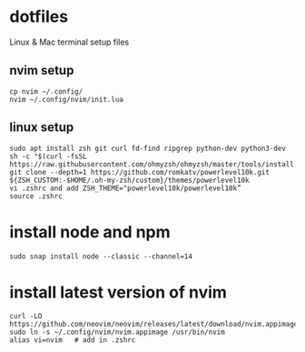 # dotfiles

Linux & Mac terminal setup files

## nvim setup

```
cp nvim ~/.config/
nvim ~/.config/nvim/init.lua
```

## linux setup

```
sudo apt install zsh git curl fd-find ripgrep python-dev python3-dev
sh -c "$(curl -fsSL https://raw.githubusercontent.com/ohmyzsh/ohmyzsh/master/tools/install.sh)"
git clone --depth=1 https://github.com/romkatv/powerlevel10k.git ${ZSH_CUSTOM:-$HOME/.oh-my-zsh/custom}/themes/powerlevel10k
vi .zshrc and add ZSH_THEME="powerlevel10k/powerlevel10k”
source .zshrc
```

# install node and npm

```
sudo snap install node --classic --channel=14
```

# install latest version of nvim

```
curl -LO https://github.com/neovim/neovim/releases/latest/download/nvim.appimage
sudo ln -s ~/.config/nvim/nvim.appimage /usr/bin/nvim
alias vi=nvim   # add in .zshrc
```
